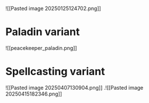 ![[Pasted image 20250125124702.png]]
# Paladin variant

![[peacekeeper_paladin.png]]

# Spellcasting variant
![[Pasted image 20250407130904.png]]
.![[Pasted image 20250415182346.png]]